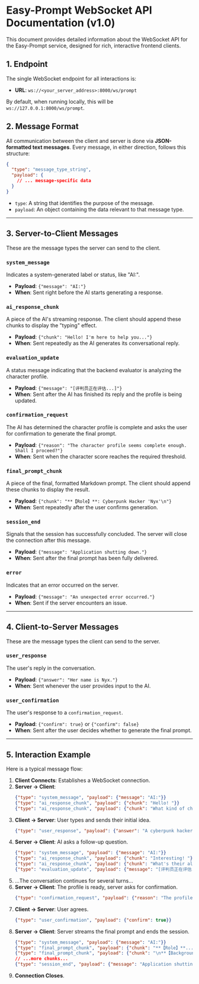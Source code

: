 # Easy-Prompt WebSocket API Documentation (v1.0)

This document provides detailed information about the WebSocket API for the Easy-Prompt service, designed for rich, interactive frontend clients.

## 1. Endpoint

The single WebSocket endpoint for all interactions is:

- **URL**: `ws://<your_server_address>:8000/ws/prompt`

By default, when running locally, this will be `ws://127.0.0.1:8000/ws/prompt`.

## 2. Message Format

All communication between the client and server is done via **JSON-formatted text messages**. Every message, in either direction, follows this structure:

```json
{
  "type": "message_type_string",
  "payload": {
    // ... message-specific data
  }
}
```

- `type`: A string that identifies the purpose of the message.
- `payload`: An object containing the data relevant to that message type.

---

## 3. Server-to-Client Messages

These are the message types the server can send to the client.

### `system_message`
Indicates a system-generated label or status, like "AI:".

- **Payload**: `{"message": "AI:"}`
- **When**: Sent right before the AI starts generating a response.

### `ai_response_chunk`
A piece of the AI's streaming response. The client should append these chunks to display the "typing" effect.

- **Payload**: `{"chunk": "Hello! I'm here to help you..."}`
- **When**: Sent repeatedly as the AI generates its conversational reply.

### `evaluation_update`
A status message indicating that the backend evaluator is analyzing the character profile.

- **Payload**: `{"message": "[评判员正在评估...]"}`
- **When**: Sent after the AI has finished its reply and the profile is being updated.

### `confirmation_request`
The AI has determined the character profile is complete and asks the user for confirmation to generate the final prompt.

- **Payload**: `{"reason": "The character profile seems complete enough. Shall I proceed?"}`
- **When**: Sent when the character score reaches the required threshold.

### `final_prompt_chunk`
A piece of the final, formatted Markdown prompt. The client should append these chunks to display the result.

- **Payload**: `{"chunk": "**【Role】**: Cyberpunk Hacker 'Nyx'\n"}`
- **When**: Sent repeatedly after the user confirms generation.

### `session_end`
Signals that the session has successfully concluded. The server will close the connection after this message.

- **Payload**: `{"message": "Application shutting down."}`
- **When**: Sent after the final prompt has been fully delivered.

### `error`
Indicates that an error occurred on the server.

- **Payload**: `{"message": "An unexpected error occurred."}`
- **When**: Sent if the server encounters an issue.

---

## 4. Client-to-Server Messages

These are the message types the client can send to the server.

### `user_response`
The user's reply in the conversation.

- **Payload**: `{"answer": "Her name is Nyx."}`
- **When**: Sent whenever the user provides input to the AI.

### `user_confirmation`
The user's response to a `confirmation_request`.

- **Payload**: `{"confirm": true}` or `{"confirm": false}`
- **When**: Sent after the user decides whether to generate the final prompt.

---

## 5. Interaction Example

Here is a typical message flow:

1.  **Client Connects**: Establishes a WebSocket connection.
2.  **Server -> Client**:
    ```json
    {"type": "system_message", "payload": {"message": "AI:"}}
    {"type": "ai_response_chunk", "payload": {"chunk": "Hello! "}}
    {"type": "ai_response_chunk", "payload": {"chunk": "What kind of character..."}}
    ```
3.  **Client -> Server**: User types and sends their initial idea.
    ```json
    {"type": "user_response", "payload": {"answer": "A cyberpunk hacker."}}
    ```
4.  **Server -> Client**: AI asks a follow-up question.
    ```json
    {"type": "system_message", "payload": {"message": "AI:"}}
    {"type": "ai_response_chunk", "payload": {"chunk": "Interesting! "}}
    {"type": "ai_response_chunk", "payload": {"chunk": "What's their alias?"}}
    {"type": "evaluation_update", "payload": {"message": "[评判员正在评估...]"}}
    ```
5.  ...The conversation continues for several turns...
6.  **Server -> Client**: The profile is ready, server asks for confirmation.
    ```json
    {"type": "confirmation_request", "payload": {"reason": "The profile is rich with detail. Ready to write the final prompt?"}}
    ```
7.  **Client -> Server**: User agrees.
    ```json
    {"type": "user_confirmation", "payload": {"confirm": true}}
    ```
8.  **Server -> Client**: Server streams the final prompt and ends the session.
    ```json
    {"type": "system_message", "payload": {"message": "AI:"}}
    {"type": "final_prompt_chunk", "payload": {"chunk": "**【Role】**..."}}
    {"type": "final_prompt_chunk", "payload": {"chunk": "\n**【Background】**..."}}
    // ...more chunks...
    {"type": "session_end", "payload": {"message": "Application shutting down."}}
    ```
9.  **Connection Closes**.
